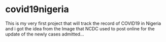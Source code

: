 # covid19nigeria

This is my very first project that will track the record of COVID19 in Nigeria
and i got the idea from the Image that NCDC used to post online for the update of the newly cases admitted...


